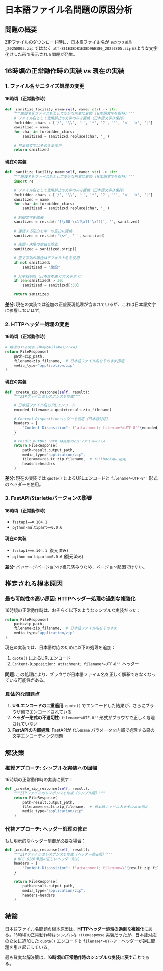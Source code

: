 # 日本語ファイル名問題の原因分析

## 問題の概要
ZIPファイルのダウンロード時に、日本語ファイル名が `あきつき薬局_20250805.zip` ではなく `utf-881E38D81E38D96E580_20250805.zip` のような文字化けした形で表示される問題が発生。

## 16時頃の正常動作時の実装 vs 現在の実装

### 1. **ファイル名サニタイズ処理の変更**

#### 16時頃（正常動作時）
```python
def _sanitize_facility_name(self, name: str) -> str:
    """施設名をファイル名として安全な形式に変換（日本語文字を保持）"""
    # ファイル名として使用禁止の文字のみを置換（日本語文字は保持）
    forbidden_chars = ['/', '\\', ':', '*', '?', '"', '<', '>', '|']
    sanitized = name
    for char in forbidden_chars:
        sanitized = sanitized.replace(char, '_')
    
    # 日本語文字はそのまま保持
    return sanitized
```

#### 現在の実装
```python
def _sanitize_facility_name(self, name: str) -> str:
    """施設名をファイル名として安全な形式に変換（日本語文字を保持）"""
    import re
    
    # ファイル名として使用禁止の文字のみを置換（日本語文字は保持）
    forbidden_chars = ['/', '\\', ':', '*', '?', '"', '<', '>', '|']
    sanitized = name
    for char in forbidden_chars:
        sanitized = sanitized.replace(char, '_')
    
    # 制御文字を除去
    sanitized = re.sub(r'[\x00-\x1f\x7f-\x9f]', '', sanitized)
    
    # 連続する空白を単一の空白に変換
    sanitized = re.sub(r'\s+', ' ', sanitized)
    
    # 先頭・末尾の空白を除去
    sanitized = sanitized.strip()
    
    # 空文字列の場合はデフォルト名を使用
    if not sanitized:
        sanitized = "施設"
    
    # 文字数制限（日本語考慮で30文字まで）
    if len(sanitized) > 30:
        sanitized = sanitized[:30]
    
    return sanitized
```

**差分**: 現在の実装では追加の正規表現処理が含まれているが、これは日本語文字に影響しないはず。

### 2. **HTTPヘッダー処理の変更**

#### 16時頃（正常動作時）
```python
# 推測される実装（単純なFileResponse）
return FileResponse(
    path=zip_path,
    filename=zip_filename,  # 日本語ファイル名をそのまま指定
    media_type="application/zip"
)
```

#### 現在の実装
```python
def _create_zip_response(self, result):
    """ZIPファイルのレスポンスを作成"""

    # 日本語ファイル名をURLエンコード
    encoded_filename = quote(result.zip_filename)

    # Content-Dispositionヘッダーを設定（日本語対応）
    headers = {
        "Content-Disposition": f"attachment; filename*=UTF-8''{encoded_filename}"
    }

    # result.output_path は実際のZIPファイルのパス
    return FileResponse(
        path=result.output_path,
        media_type="application/zip",
        filename=result.zip_filename,  # fallback用に指定
        headers=headers
    )
```

**差分**: 現在の実装では `quote()` によるURLエンコードと `filename*=UTF-8''` 形式のヘッダーを使用。

### 3. **FastAPI/Starletteバージョンの影響**

#### 16時頃（正常動作時）
- `fastapi==0.104.1`
- `python-multipart==0.0.6`

#### 現在の実装
- `fastapi==0.104.1` (復元済み)
- `python-multipart==0.0.6` (復元済み)

**差分**: パッケージバージョンは復元済みのため、バージョン起因ではない。

## 推定される根本原因

### **最も可能性の高い原因: HTTPヘッダー処理の過剰な複雑化**

16時頃の正常動作時は、おそらく以下のようなシンプルな実装だった：

```python
return FileResponse(
    path=zip_path,
    filename=zip_filename,  # 日本語ファイル名をそのまま
    media_type="application/zip"
)
```

現在の実装では、日本語対応のために以下の処理を追加：
1. `quote()` によるURLエンコード
2. `Content-Disposition: attachment; filename*=UTF-8''` ヘッダー

**問題**: この処理により、ブラウザが日本語ファイル名を正しく解釈できなくなっている可能性がある。

### **具体的な問題点**

1. **URLエンコードの二重適用**: `quote()` でエンコードした結果が、さらにブラウザ側でエンコードされている
2. **ヘッダー形式の不適切性**: `filename*=UTF-8''` 形式がブラウザで正しく処理されていない
3. **FastAPIの内部処理**: FastAPIが `filename` パラメータを内部で処理する際の文字エンコーディング問題

## 解決策

### **推奨アプローチ: シンプルな実装への回帰**

16時頃の正常動作時の実装に戻す：

```python
def _create_zip_response(self, result):
    """ZIPファイルのレスポンスを作成（シンプル版）"""
    return FileResponse(
        path=result.output_path,
        filename=result.zip_filename,  # 日本語ファイル名をそのまま指定
        media_type="application/zip"
    )
```

### **代替アプローチ: ヘッダー処理の修正**

もし明示的なヘッダー制御が必要な場合：

```python
def _create_zip_response(self, result):
    """ZIPファイルのレスポンスを作成（ヘッダー修正版）"""
    # RFC 6266準拠の正しいヘッダー形式
    headers = {
        "Content-Disposition": f"attachment; filename=\"{result.zip_filename}\"; filename*=UTF-8''{quote(result.zip_filename)}"
    }
    
    return FileResponse(
        path=result.output_path,
        media_type="application/zip",
        headers=headers
    )
```

## 結論

日本語ファイル名問題の根本原因は、**HTTPヘッダー処理の過剰な複雑化**にある。16時頃の正常動作時はシンプルな `FileResponse` 実装だったが、日本語対応のために追加した `quote()` エンコードと `filename*=UTF-8''` ヘッダーが逆に問題を引き起こしている。

最も確実な解決策は、**16時頃の正常動作時のシンプルな実装に戻すこと**である。